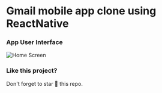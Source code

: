 # Gmail mobile app clone using ReactNative


### App User Interface

![Home Screen](https://imgur.com/bIHpLyA.png)

### Like this project?
Don't forget to star :star2: this repo.
